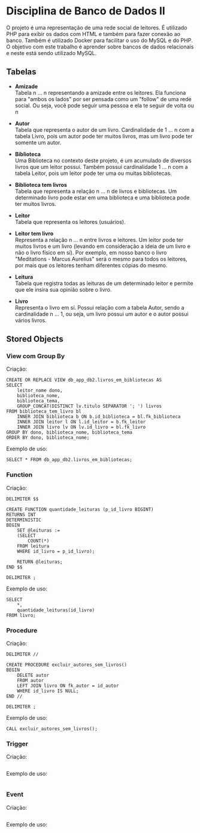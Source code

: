 # Disciplina de Banco de Dados II

O projeto é uma representação de uma rede social de leitores. É utilizado PHP para exibir os dados com HTML e também para fazer conexão ao banco. Também é utilizado Docker para facilitar o uso do MySQL e do PHP. O objetivo com este trabalho é aprender sobre bancos de dados relacionais e neste está sendo utilizado MySQL.

<h2> Tabelas </h2>

- <b> Amizade </b> <br>
Tabela n ... n representando a amizade entre os leitores. Ela funciona para "ambos os lados" por ser pensada como um "follow" de uma rede social. Ou seja, você pode seguir uma pessoa e ela te seguir de volta ou n

- <b> Autor </b> <br>
Tabela que representa o autor de um livro. Cardinalidade de 1 ... n com a tabela Livro, pois um autor pode ter muitos livros, mas um livro pode ter somente um autor.

- <b> Biblioteca </b> <br>
Uma Biblioteca no contexto deste projeto, é um acumulado de diversos livros que um leitor possui. Também possui cardinalidade 1 ... n com a tabela Leitor, pois um leitor pode ter uma ou muitas bibliotecas.

- <b> Biblioteca tem livros </b> <br>
Tabela que representa a relação n ... n de livros e bibliotecas. Um determinado livro pode estar em uma biblioteca e uma biblioteca pode ter muitos livros.

- <b> Leitor </b> <br>
Tabela que representa os leitores (usuários).

- <b> Leitor tem livro </b> <br>
Representa a relação n ... n entre livros e leitores. Um leitor pode ter muitos livros e um livro (levando em consideração a ideia de um livro e não o livro físico em sí). Por exemplo, em nosso banco o livro "Meditations - Marcus Aurelius" será o mesmo para todos os leitores, por mais que os leitores tenham diferentes cópias do mesmo.

- <b> Leitura </b> <br>
Tabela que registra todas as leituras de um determinado leitor e permite que ele insira sua opinião sobre o livro.

- <b> Livro </b> <br>
Representa o livro em sí. Possui relação com a tabela Autor, sendo a cardinalidade n ... 1, ou seja, um livro possui um autor e o autor possui vários livros.

<h2> Stored Objects </h2>

<!-- View com Group By --->
<h3> View com Group By </h3>
<p> Criação: </p>

```
CREATE OR REPLACE VIEW db_app_db2.livros_em_bibliotecas AS  
SELECT
	leitor_nome dono,
	biblioteca_nome,
	biblioteca_tema,
   	GROUP_CONCAT(DISTINCT lv.titulo SEPARATOR '; ') livros 
FROM biblioteca_tem_livro bl 
	INNER JOIN biblioteca b ON b.id_biblioteca = bl.fk_biblioteca 
	INNER JOIN leitor l ON l.id_leitor = b.fk_leitor 
	INNER JOIN livro lv ON lv.id_livro = bl.fk_livro
GROUP BY dono, biblioteca_nome, biblioteca_tema
ORDER BY dono, biblioteca_nome;
```

<p> Exemplo de uso: </p>

```
SELECT * FROM db_app_db2.livros_em_bibliotecas;
```
<!-- /View com Group By --->

<!-- Function --->
<h3> Function </h3>
<p> Criação: </p>

```
DELIMITER $$

CREATE FUNCTION quantidade_leituras (p_id_livro BIGINT)
RETURNS INT
DETERMINISTIC
BEGIN
	SET @leituras :=
	(SELECT
		COUNT(*)
	FROM leitura
	WHERE id_livro = p_id_livro);

	RETURN @leituras;
END $$

DELIMITER ;
```

<p> Exemplo de uso: </p>

```
SELECT
	*,
	quantidade_leituras(id_livro)
FROM livro;
```
<!-- /Function --->

<!-- /Procedure --->
<h3> Procedure </h3>
<p> Criação: </p>

```
DELIMITER //

CREATE PROCEDURE excluir_autores_sem_livros()
BEGIN
	DELETE autor
	FROM autor
	LEFT JOIN livro ON fk_autor = id_autor
	WHERE id_livro IS NULL;
END //

DELIMITER ;
```

<p> Exemplo de uso: </p>

```
CALL excluir_autores_sem_livros();
```
<!-- /Procedure --->

<!-- /Trigger --->
<h3> Trigger </h3>
<p> Criação: </p>

```
```

<p> Exemplo de uso: </p>

```
```
<!-- /Trigger --->

<!-- /Event --->
<h3> Event </h3>
<p> Criação: </p>

```
```

<p> Exemplo de uso: </p>

```
```
<!-- /Event --->
